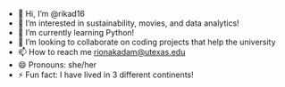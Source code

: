 - 👋 Hi, I’m @rikad16
- 👀 I’m interested in sustainability, movies, and data analytics!
- 🌱 I’m currently learning Python!
- 💞️ I’m looking to collaborate on coding projects that help the university
- 📫 How to reach me rionakadam@utexas.edu
- 😄 Pronouns: she/her
- ⚡ Fun fact: I have lived in 3 different continents!

<!---
rikad16/rikad16 is a ✨ special ✨ repository because its `README.md` (this file) appears on your GitHub profile.
You can click the Preview link to take a look at your changes.
--->
